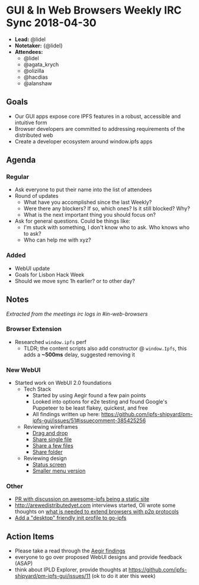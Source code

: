 # GUI & In Web Browsers Weekly IRC Sync 2018-04-30

- **Lead:** @lidel
- **Notetaker:** {@lidel}
- **Attendees:**
  - @lidel
  - @agata_krych
  - @olizilla
  - @hacdias
  - @alanshaw


## Goals

- Our GUI apps expose core IPFS features in a robust, accessible and intuitive form
- Browser developers are committed to addressing requirements of the distributed web
- Create a developer ecosystem around window.ipfs apps


## Agenda

### Regular

- Ask everyone to put their name into the list of attendees
- Round of updates
  - What have you accomplished since the last Weekly?
  - Were there any blockers? If so, which ones? Is it still blocked? Why?
  - What is the next important thing you should focus on?
- Ask for general questions. Could be things like:
  - I'm stuck with something, I don't know who to ask. Who knows who to ask?
  - Who can help me with xyz?

### Added
- WebUI update
- Goals for Lisbon Hack Week
- Should we move sync 1h earlier? or to other day?

## Notes

_Extracted from the meetings irc logs in #in-web-browsers_

### Browser Extension

* Researched `window.ipfs` perf
	* TLDR; the content scripts also add constructor @ `window.Ipfs`, this adds a **~500ms** delay, suggested removing it

### New WebUI

* Started work on WebUI 2.0 foundations
	* Tech Stack
		* Started by using Aegir found a few pain points
		* Looked into options for e2e testing and found Google's Puppeteer to be least flakey, quickest, and free
		* All findings written up here: https://github.com/ipfs-shipyard/pm-ipfs-gui/issues/51#issuecomment-385425256
	* Reviewing wireframes
		*  [Drag and drop](https://invis.io/AVGRKKJ75KT#/293709612_File_screen_-_drag-drop_in_subfolder)
		*  [Share single file](https://invis.io/AVGRKKJ75KT#/293742323_Share_screen_-_single_item)
		*  [Share a few files](https://invis.io/AVGRKKJ75KT#/293763510_Share_screen_-_few_items)
		*  [Share folder](https://invis.io/AVGRKKJ75KT#/293767639_Share_screen_-_folder)
	* Reviewing design
		* [Status screen](https://invis.io/AVGRKKJ75KT#/294213577_Start_Webui_Design) 
		* [Smaller menu version](https://invis.io/AVGRKKJ75KT#/294213563_Start_Webui_Design_Small_Menu)

### Other

- [PR with discussion on awesome-ipfs being a static site](https://github.com/ipfs/awesome-ipfs/pull/130)
- http://arewedistributedyet.com interviews started, Oli wrote some thoughts on [what is needed to extend browsers with p2p protocols](https://github.com/ipfs-shipyard/arewedistributedyet/issues/19)
- [Add a "desktop" friendly init profile to go-ipfs](https://github.com/ipfs/go-ipfs/issues/4989)

## Action Items
- Please take a read through the [Aegir findings](https://github.com/ipfs-shipyard/pm-ipfs-gui/issues/51#issuecomment-385425256)
- everyone to go over proposed WebUI designs and provide feedback (ASAP)
- think about IPLD Explorer, provide thoughts at https://github.com/ipfs-shipyard/pm-ipfs-gui/issues/11 (ok to do it ater this week)
